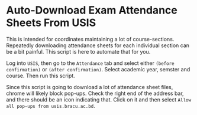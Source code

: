 # Auto-Download Exam Attendance Sheets From USIS

This is intended for coordinates maintaining a lot of course-sections. 
Repeatedly downloading attendance sheets for each individual section can be a bit painful. 
This script is here to automate that for you.

Log into `USIS`, then go to the `Attendance` tab and select either `(before confirmation)` or `(after confirmation)`.
Select academic year, semster and course. 
Then run this script.

Since this script is going to download a lot of attendance sheet files, chrome will likely block pop-ups.
Check the right end of the address bar, and there should be an icon indicating that.
Click on it and then select `Allow all pop-ups from usis.bracu.ac.bd`. 
